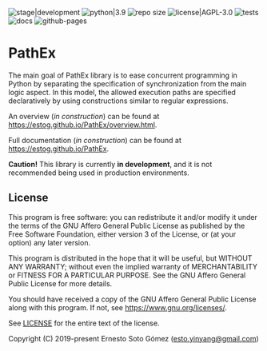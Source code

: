![stage|development](https://img.shields.io/badge/stage-development-red) ![python|3.9](https://img.shields.io/badge/python-3.9-blue) ![repo size](https://img.shields.io/github/repo-size/EStog/PathEx) ![license|AGPL-3.0](https://img.shields.io/github/license/EStog/PathEx) ![tests](https://github.com/EStog/PathEx/actions/workflows/tests.yml/badge.svg) ![docs](https://github.com/EStog/PathEx/actions/workflows/docs.yml/badge.svg) ![github-pages](https://img.shields.io/github/deployments/estog/pathex/github-pages?label=github-pages)

# PathEx

The main goal of PathEx library is to ease concurrent programming in Python by separating the specification of synchronization from the main logic aspect. In this model, the allowed execution paths are specified declaratively by using constructions similar to regular expressions.

An overview (*in construction*) can be found at https://estog.github.io/PathEx/overview.html.

Full documentation (*in construction*) can be found at https://estog.github.io/PathEx.

**Caution!** This library is currently **in development**, and it is not recommended being used in production environments.

## License

This program is free software: you can redistribute it and/or modify
it under the terms of the GNU Affero General Public License as published
by the Free Software Foundation, either version 3 of the License, or
(at your option) any later version.

This program is distributed in the hope that it will be useful,
but WITHOUT ANY WARRANTY; without even the implied warranty of
MERCHANTABILITY or FITNESS FOR A PARTICULAR PURPOSE.  See the
GNU Affero General Public License for more details.

You should have received a copy of the GNU Affero General Public License
along with this program.  If not, see https://www.gnu.org/licenses/.

See [LICENSE](LICENSE) for the entire text of the license.

Copyright (C) 2019-present Ernesto Soto Gómez (esto.yinyang@gmail.com)
